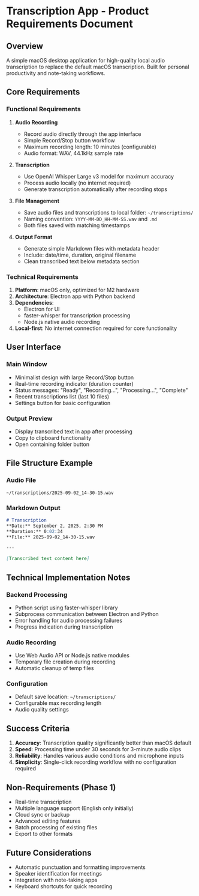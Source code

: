 # Transcription App - Product Requirements Document

## Overview
A simple macOS desktop application for high-quality local audio transcription to replace the default macOS transcription. Built for personal productivity and note-taking workflows.

## Core Requirements

### Functional Requirements
1. **Audio Recording**
   - Record audio directly through the app interface
   - Simple Record/Stop button workflow
   - Maximum recording length: 10 minutes (configurable)
   - Audio format: WAV, 44.1kHz sample rate

2. **Transcription**
   - Use OpenAI Whisper Large v3 model for maximum accuracy
   - Process audio locally (no internet required)
   - Generate transcription automatically after recording stops

3. **File Management**
   - Save audio files and transcriptions to local folder: `~/transcriptions/`
   - Naming convention: `YYYY-MM-DD_HH-MM-SS.wav` and `.md`
   - Both files saved with matching timestamps

4. **Output Format**
   - Generate simple Markdown files with metadata header
   - Include: date/time, duration, original filename
   - Clean transcribed text below metadata section

### Technical Requirements
1. **Platform**: macOS only, optimized for M2 hardware
2. **Architecture**: Electron app with Python backend
3. **Dependencies**:
   - Electron for UI
   - faster-whisper for transcription processing
   - Node.js native audio recording
4. **Local-first**: No internet connection required for core functionality

## User Interface

### Main Window
- Minimalist design with large Record/Stop button
- Real-time recording indicator (duration counter)
- Status messages: "Ready", "Recording...", "Processing...", "Complete"
- Recent transcriptions list (last 10 files)
- Settings button for basic configuration

### Output Preview
- Display transcribed text in app after processing
- Copy to clipboard functionality
- Open containing folder button

## File Structure Example

### Audio File
```
~/transcriptions/2025-09-02_14-30-15.wav
```

### Markdown Output
```markdown
# Transcription
**Date:** September 2, 2025, 2:30 PM  
**Duration:** 0:02:34  
**File:** 2025-09-02_14-30-15.wav

---

[Transcribed text content here]
```

## Technical Implementation Notes

### Backend Processing
- Python script using faster-whisper library
- Subprocess communication between Electron and Python
- Error handling for audio processing failures
- Progress indication during transcription

### Audio Recording
- Use Web Audio API or Node.js native modules
- Temporary file creation during recording
- Automatic cleanup of temp files

### Configuration
- Default save location: `~/transcriptions/`
- Configurable max recording length
- Audio quality settings

## Success Criteria
1. **Accuracy**: Transcription quality significantly better than macOS default
2. **Speed**: Processing time under 30 seconds for 3-minute audio clips
3. **Reliability**: Handles various audio conditions and microphone inputs
4. **Simplicity**: Single-click recording workflow with no configuration required

## Non-Requirements (Phase 1)
- Real-time transcription
- Multiple language support (English only initially)
- Cloud sync or backup
- Advanced editing features
- Batch processing of existing files
- Export to other formats

## Future Considerations
- Automatic punctuation and formatting improvements
- Speaker identification for meetings
- Integration with note-taking apps
- Keyboard shortcuts for quick recording